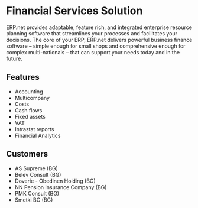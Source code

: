 # Financial Services Solution

ERP.net provides adaptable, feature rich, and integrated enterprise resource planning software that streamlines your processes and facilitates your decisions. The core of your ERP, ERP.net delivers powerful business finance software – simple enough for small shops and comprehensive enough for complex multi-nationals – that can support your needs today and in the future.


## Features

* Accounting
* Multicompany
* Costs
* Cash flows
* Fixed assets
* VAT
* Intrastat reports
* Financial Analytics


## Customers

* AS Supreme (BG)
* Belev Consult (BG)
* Doverie - Obedinen Holding (BG)
* NN Pension Insurance Company (BG)
* PMK Consult (BG)
* Smetki BG (BG)
